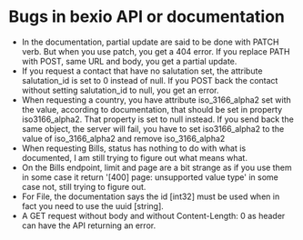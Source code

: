 # Bugs in bexio API or documentation

  * In the documentation, partial update are said to be done with PATCH verb.
  But when you use patch, you get a 404 error. If you replace PATH with POST,
  same URL and body, you get a partial update.
  * If you request a contact that have no salutation set, the attribute
  salutation_id is set to 0 instead of null. If you POST back the contact
  without setting salutation_id to null, you get an error.
  * When requesting a country, you have attribute iso_3166_alpha2 set with
  the value, according to documentation, that should be set in property
  iso3166_alpha2. That property is set to null instead. If you send back the
  same object, the server will fail, you have to set iso3166_alpha2 to the
  value of iso_3166_alpha2 and remove iso_3166_alpha2 
  * When requesting Bills, status has nothing to do with what is documented, I am
  still trying to figure out what means what.
  * On the Bills endpoint, limit and page are a bit strange as if you use them
  in some case it return '[400] page: unsupported value type' in some case not,
  still trying to figure out.
  * For File, the documentation says the id [int32] must be used when in fact 
  you need to use the uuid [string].
  * A GET request without body and without Content-Length: 0 as header can have
  the API returning an error.